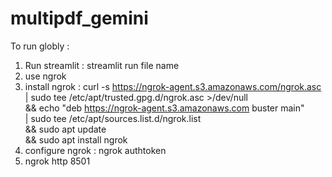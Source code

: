 # multipdf_gemini

To run globly : 
1. Run streamlit : streamlit run file name
2. use ngrok
3. install ngrok : curl -s https://ngrok-agent.s3.amazonaws.com/ngrok.asc \
	| sudo tee /etc/apt/trusted.gpg.d/ngrok.asc >/dev/null \
	&& echo "deb https://ngrok-agent.s3.amazonaws.com buster main" \
	| sudo tee /etc/apt/sources.list.d/ngrok.list \
	&& sudo apt update \
	&& sudo apt install ngrok
4. configure ngrok : ngrok authtoken <ngrok api key> 
5. ngrok http 8501
